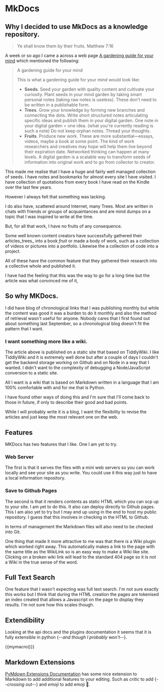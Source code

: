 # MkDocs

## Why I decided to use MkDocs as a knowledge repository.

> 
> Ye shall know them by their fruits.
> Matthew 7:16

A week or so ago I came a across a web page [A gardening guide for your mind](https://www.mentalnodes.com/a-gardening-guide-for-your-mind)  which mentioned the following:

> A gardening guide for your mind
> 
> This is what a gardening guide for your mind would look like:
> 
> * **Seeds**. Seed your garden with quality content and cultivate your curiosity. Plant seeds in your mind garden by taking smart personal notes (taking raw notes is useless). These don't need to be written in a publishable form.
> * **Trees**. Grow your knowledge by forming new branches and connecting the dots. Write short structured notes articulating specific ideas and publish them in your digital garden. One note in your digital garden = one idea. (what you're currently reading is such a note) Do not keep orphan notes. Thread your thoughts.
> * **Fruits**. Produce new work. These are more substantial—essays, videos, maybe a book at some point. The kind of work researchers and creatives may hope will help them live beyond their expiration date.
> Networked thinking can happen at many levels. A digital garden is a scalable way to transform seeds of information into original work and to go from collector to creator.
> 

This made me realise that I have a huge and fairly well managed collection of seeds. I have notes and bookmarks for almost every site I have visited. I have collection of quotations from every book I have read on the Kindle over the last few years.

However I always felt that something was lacking.

I do also have, scattered around Internet, many Trees. Most are written in chats with friends or groups of acquaintances and are mind dumps on a topic that I was inspired to write at the time.

But, for all that work, I have no fruits of any consequence.

Some well known content creators have successfully gathered their articles_trees_ into a book _fruit_ or made a body of work, such as a collection of videos or pictures into a portfolio. Likewise the a collection of code into a project.

All of these have the common feature that they gathered their research into a collective whole and published it. 

I have had the feeling that this was the way to go for a long time but the article was what convinced me of it,

## So why MKDocs.

I did have blog of chronological links that I was publishing monthly but while the content was good it was a burden to do it monthly and also the method of retrieval wasn't useful for anyone. Nobody cares that I first found out about something last September, so a chronological blog doesn't fit the pattern that I want.

### I want something more like a wiki. 

The article above is published on a static site that based on TiddlyWiki. I like TiddlyWiki and it is extremely well done but after a couple of days I couldn't get the backend storage working on Github and on Node in a way that I wanted. I didn't want to the complexity of debugging a Node/JavaScript conversion to a static site.

All I want is a wiki that is based on Markdown written in a language that I am 100% comfortable with and for me that is Python. 

I have found other ways of doing this and I'm sure that I'll come back to those in future, if only to describe their good and bad points.

While I will probably write it is a blog, I want the flexibility to revise the articles and just keep the most relevant one on the web.

## Features

MKDocs has two features that I like. One I am yet to try.

### Web Server

The first is that it serves the files with a mini web servers so you can work locally and see your site as you write. You could use it this way just to have a local information repository.

### Save to Github Pages

The second is that it renders contents as static HTML which you can scp up to your site. I am yet to do this. It also can deploy directly to Github pages. This I am also yet to try but I may end up using in the end to host my public repository. I guess that this involves in checking in the HTML to Github.

In terms of management the Markdown files will also need to be checked into Git.

One thing that made it more attractive to me was that there is a Wiki plugin which worked right away. This automatically makes a link to the page with the same title as the WikiLink so is an easy way to make a Wiki like site. Clicking on a broken wiki link will lead to the standard 404 page so it is not a Wiki in the true sense of the word.

## Full Text Search

One feature that I wasn't expecting was full text search. I'm not sure exactly this works but I think that during the HTML creation the pages are tokenised an index created that allows a Javascript on the page to display they results. I'm not sure how this scales though.

## Extendibility

Looking at the api docs and the plugins documentation it seems that it is fully extensible in python {--*and though I probably won't*--}.


{{mymacro()}}

## Markdown Extensions

[PyMdown Extensions Documentation](https://facelessuser.github.io/pymdown-extensions/) has some nice extension to Markdown to add additional features to your editing. Such as *critic* to add {--*crossing out*--} and *emoji* to add emoji :rocket:. 

